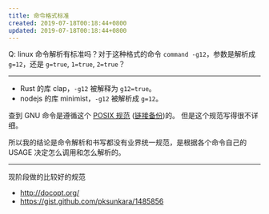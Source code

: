```yaml
---
title: 命令格式标准
created: 2019-07-18T00:18:44+0800
updated: 2019-07-18T00:18:44+0800
---
```



Q: linux 命令解析有标准吗？对于这种格式的命令 `command -g12`，参数是解析成 `g=12`，还是 `g=true`, `1=true`, `2=true`？

-----

- Rust 的库 clap，`-g12` 被解释为 `g12=true`。
- nodejs 的库 minimist，`-g12` 被解析成 `g=12`。

查到 GNU 命令是遵循这个 [POSIX 规范](http://pubs.opengroup.org/onlinepubs/9699919799/basedefs/V1_chap12.html) ([链接备份](https://web.archive.org/web/20230211190452/https://pubs.opengroup.org/onlinepubs/9699919799/basedefs/V1_chap12.html))的。
但是这个规范写得很不详细。

所以我的结论是命令解析和书写都没有业界统一规范，是根据各个命令自己的 USAGE 决定怎么调用和怎么解析的。

-----

现阶段做的比较好的规范

- http://docopt.org/
- https://gist.github.com/pksunkara/1485856
